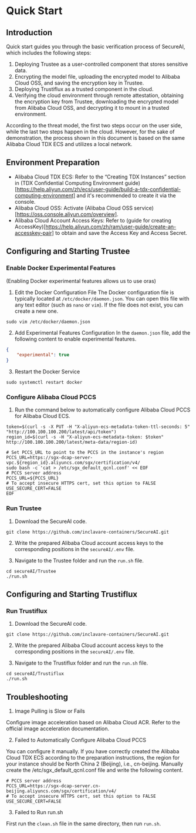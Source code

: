 # Quick Start

## Introduction

Quick start guides you through the basic verification process of SecureAI, which includes the following steps:
1. Deploying Trustee as a user-controlled component that stores sensitive data.
2. Encrypting the model file, uploading the encrypted model to Alibaba Cloud OSS, and saving the encryption key in Trustee.
3. Deploying Trustiflux as a trusted component in the cloud.
4. Verifying the cloud environment through remote attestation, obtaining the encryption key from Trustee, downloading the encrypted model from Alibaba Cloud OSS, and decrypting it to mount in a trusted environment.

According to the threat model, the first two steps occur on the user side, while the last two steps happen in the cloud. However, for the sake of demonstration, the process shown in this document is based on the same Alibaba Cloud TDX ECS and utilizes a local network.

## Environment Preparation

- Alibaba Cloud TDX ECS: Refer to the “Creating TDX Instances” section in (TDX Confidential Computing Environment guide)[https://help.aliyun.com/zh/ecs/user-guide/build-a-tdx-confidential-computing-environment] and it's recommended to create it via the console.
- Alibaba Cloud OSS: Activate (Alibaba Cloud OSS service)[https://oss.console.aliyun.com/overview].
- Alibaba Cloud Account Access Keys: Refer to (guide for creating AccessKey)[https://help.aliyun.com/zh/ram/user-guide/create-an-accesskey-pair] to obtain and save the Access Key and Access Secret.

## Configuring and Starting Trustee

### Enable Docker Experimental Features

(Enabling Docker experimental features allows us to use oras)

1. Edit the Docker Configuration File
The Docker configuration file is typically located at `/etc/docker/daemon.json`. You can open this file with any text editor (such as `nano` or `vim`). If the file does not exist, you can create a new one.  

```shell
sudo vim /etc/docker/daemon.json
```

2. Add Experimental Features Configuration
In the `daemon.json` file, add the following content to enable experimental features.

```daemon.json
{
    "experimental": true
}
```

3. Restart the Docker Service

```shell
sudo systemctl restart docker
```

### Configure Alibaba Cloud PCCS

1. Run the command below to automatically configure Alibaba Cloud PCCS for Alibaba Cloud ECS.

```shell
token=$(curl -s -X PUT -H "X-aliyun-ecs-metadata-token-ttl-seconds: 5" "http://100.100.100.200/latest/api/token")
region_id=$(curl -s -H "X-aliyun-ecs-metadata-token: $token" http://100.100.100.200/latest/meta-data/region-id)

# Set PCCS_URL to point to the PCCS in the instance's region
PCCS_URL=https://sgx-dcap-server-vpc.${region_id}.aliyuncs.com/sgx/certification/v4/
sudo bash -c 'cat > /etc/sgx_default_qcnl.conf' << EOF
# PCCS server address
PCCS_URL=${PCCS_URL}
# To accept insecure HTTPS cert, set this option to FALSE
USE_SECURE_CERT=FALSE
EOF
```

### Run Trustee

1. Download the SecureAI code.

```shell
git clone https://github.com/inclavare-containers/SecureAI.git
```

2. Write the prepared Alibaba Cloud account access keys to the corresponding positions in the `secureAI/.env` file.

3. Navigate to the Trustee folder and run the `run.sh` file.

```shell
cd secureAI/Trustee
./run.sh
```

## Configuring and Starting Trustiflux

### Run Trustiflux

1. Download the SecureAI code.

```shell
git clone https://github.com/inclavare-containers/SecureAI.git
```

2. Write the prepared Alibaba Cloud account access keys to the corresponding positions in the `secureAI/.env` file.

3. Navigate to the Trustiflux folder and run the `run.sh` file.  

```shell
cd secureAI/Trustiflux
./run.sh
```

## Troubleshooting

1. Image Pulling is Slow or Fails

Configure image acceleration based on Alibaba Cloud ACR. Refer to the official image acceleration documentation.

2. Failed to Automatically Configure Alibaba Cloud PCCS

You can configure it manually. If you have correctly created the Alibaba Cloud TDX ECS according to the preparation instructions, the region for your instance should be North China 2 (Beijing), i.e., cn-beijing. Manually create the /etc/sgx_default_qcnl.conf file and write the following content.

```shell
# PCCS server address
PCCS_URL=https://sgx-dcap-server.cn-beijing.aliyuncs.com/sgx/certification/v4/
# To accept insecure HTTPS cert, set this option to FALSE
USE_SECURE_CERT=FALSE
```

3. Failed to Run run.sh

First run the `clean.sh` file in the same directory, then run `run.sh`.
